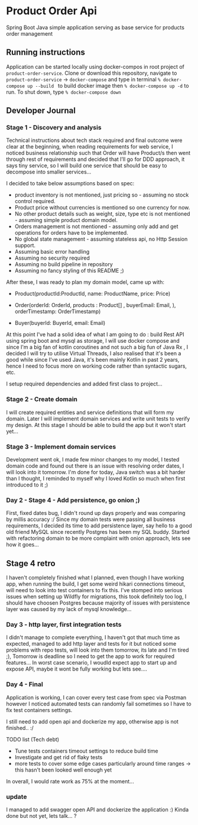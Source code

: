 # Product Order Api
Spring Boot Java simple application serving as base service for products order management

## Running instructions 

Application can be started locally using docker-compos in root project of `product-order-service`.
Clone or download this repository, navigate to `product-order-service` -> `docker-compose` and type in terminal 
`% docker-compose up --build ` to build docker image then `% docker-compose up -d` to run. 
To shut down, type `% docker-compose down`



## Developer Journal
### Stage 1 - Discovery and analysis  
Technical instructions about tech stack required and final outcome were clear at the beginning, 
when reading requirements for web service,  I noticed business relationship such that Order will have Product/s 
then went through rest of requirements and decided that I’ll go for DDD approach, it says tiny service, so 
I will build one service that should be easy to decompose into smaller services... 

I decided to take below assumptions based on spec:
- product inventory is not mentioned, just pricing so - assuming no stock control required.
- Product price without currencies  is mentioned so one currency for now.
- No other product details such as weight, size, type etc is not mentioned - assuming simple product domain model.
- Orders management is not mentioned - assuming only add and get operations for orders have to be implemented.
- No global state management - assuming stateless api, no Http Session support.
- Assuming basic error handling 
- Assuming no security required
- Assuming no build pipeline in repository
- Assuming no fancy styling of this README ;)  

After these, I was ready to plan my domain model, came up with:

- Product(productId:ProductId, name: ProductName, price: Price)

- Order(orderId: OrderId, products : Product[] , buyerEmail: Email, ), orderTimestamp: OrderTimestamp)

- Buyer(buyerId: BuyerId, email: Email)

At this point I've had a solid idea of what I am going to do : 
build Rest API using spring boot and mysql as storage, I will use docker compose and since I'm a big fan of kotlin coroutines 
and not such a big fun of Java Rx , I decided I will try to utilise Virtual Threads,
I also realised that it's been a good while since
I've used Java, it's been mainly Kotlin in past 2 years, 
hence I need to focus more on working code rather than syntactic sugars, etc.

I setup required dependencies and added first class to project... 

### Stage 2 - Create domain 

I will create required entities and service definitions that will form my domain. 
Later I will implement domain services and write unit tests to verify my design.
At this stage I should be able to build the app but it won't start yet...

### Stage 3 - Implement domain services 
Development went ok, I made few minor changes to my model, I tested domain code and found out there is an
issue with resolving order dates, I will look into it tomorrow. I'm done for today, Java switch was a bit harder 
than I thought, I reminded to myself why I loved Kotlin so much when first introduced to it ;)

### Day 2 - Stage 4 - Add persistence, go onion ;) 
First, fixed dates bug, I didn't round up days properly and was comparing by millis accuracy :/ 
Since my domain tests were passing all business requirements, I decided its time to add persistence layer, 
say hello to a good old friend MySQL since recently Postgres has been my SQL buddy.
Started with refactoring domain to be more complaint with onion approach, lets see how it goes...

## Stage 4 retro 
I haven't completely finished what I planned, even though I have working app, when running the build, I get some weird 
hikari connections timeout, will need to look into test containers to fix this. 
I've stomped into serious issues when setting up Wildfly for migrations, this took definitely too log, I should have choosen Postgres
because majority of issues with persistence layer was caused by my lack of mysql knowledge... 


### Day 3 - http layer, first integration tests
I didn't manage to complete everything, I haven't got that much time as expected, managed to add http layer and tests for it
but noticed some problems with repo tests, will look into them tomorrow, its late and I'm tired ;),
Tomorrow is deadline so I need to get the app to work for required features... 
In worst case scenario, I woudld expect app to start up and expose API, maybe it wont be fully working but lets see....

### Day 4 - Final 
Application is working, I can cover every test case from spec via Postman however I noticed automated tests can randomly
fail sometimes so I have to fix test containers settings. 

I still need to add open api and dockerize my app, otherwise app is not finished.. :/ 

TODO list  (Tech debt)
- Tune tests containers timeout settings to reduce build time
- Investigate and get rid of flaky tests 
- more tests to cover some edge cases particularly around time ranges -> this hasn't been looked well enough yet

In overall, I would rate work as 75% at the moment... 

### update
I managed to add swagger open API and dockerize the application :) Kinda done but not yet, lets talk... ? 






